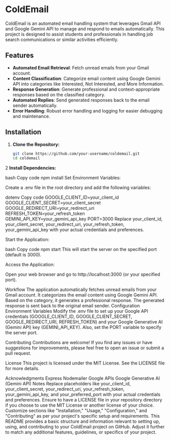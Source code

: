 # ColdEmail

ColdEmail is an automated email handling system that leverages Gmail API and Google Gemini API to manage and respond to emails automatically. This project is designed to assist students and professionals in handling job search communications or similar activities efficiently.

## Features

- **Automated Email Retrieval**: Fetch unread emails from your Gmail account.
- **Content Classification**: Categorize email content using Google Gemini API into categories like Interested, Not Interested, and More Information.
- **Response Generation**: Generate professional and context-appropriate responses based on the classified category.
- **Automated Replies**: Send generated responses back to the email sender automatically.
- **Error Handling**: Robust error handling and logging for easier debugging and maintenance.

## Installation

1. **Clone the Repository:**

   ```bash
   git clone https://github.com/your-username/coldemail.git
   cd coldemail
2 **Install Dependencies:**

bash
Copy code
npm install
Set Environment Variables:

Create a .env file in the root directory and add the following variables:

dotenv
Copy code
GOOGLE_CLIENT_ID=your_client_id
GOOGLE_CLIENT_SECRET=your_client_secret
GOOGLE_REDIRECT_URI=your_redirect_uri
REFRESH_TOKEN=your_refresh_token
GEMINI_API_KEY=your_gemini_api_key
PORT=3000
Replace your_client_id, your_client_secret, your_redirect_uri, your_refresh_token, your_gemini_api_key with your actual credentials and preferences.

Start the Application:

bash
Copy code
npm start
This will start the server on the specified port (default is 3000).

Access the Application:

Open your web browser and go to http://localhost:3000 (or your specified port).

Workflow
The application automatically fetches unread emails from your Gmail account.
It categorizes the email content using Google Gemini API.
Based on the category, it generates a professional response.
The generated response is sent back to the original email sender.
Configuration
Environment Variables
Modify the .env file to set up your Google API credentials (GOOGLE_CLIENT_ID, GOOGLE_CLIENT_SECRET, GOOGLE_REDIRECT_URI, REFRESH_TOKEN) and your Google Generative AI (Gemini API) key (GEMINI_API_KEY). Also, set the PORT variable to specify the server port.

Contributing
Contributions are welcome! If you find any issues or have suggestions for improvements, please feel free to open an issue or submit a pull request.

License
This project is licensed under the MIT License. See the LICENSE file for more details.

Acknowledgments
Express
Nodemailer
Google APIs
Google Generative AI (Gemini API)
Notes
Replace placeholders like your_client_id, your_client_secret, your_redirect_uri, your_refresh_token, your_gemini_api_key, and your_preferred_port with your actual credentials and preferences.
Ensure to have a LICENSE file in your repository directory if you choose to use the MIT License or another license of your choice.
Customize sections like "Installation," "Usage," "Configuration," and "Contributing" as per your project's specific setup and requirements.
This README provides a basic structure and information relevant to setting up, using, and contributing to your ColdEmail project on GitHub. Adjust it further to match any additional features, guidelines, or specifics of your project.
